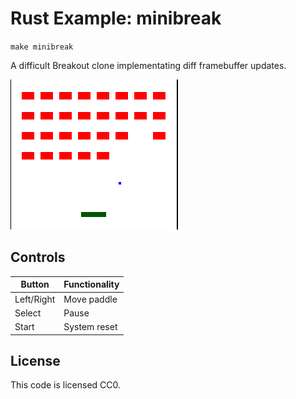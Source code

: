 # Rust Example: minibreak

`make minibreak`

A difficult Breakout clone implementating diff framebuffer updates.

![](./screenshot.png)

## Controls

| Button     | Functionality |
| ---------- | ------------- |
| Left/Right | Move paddle   |
| Select     | Pause         |
| Start      | System reset  |

## License

This code is licensed CC0.